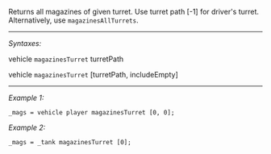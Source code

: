 Returns all magazines of given turret. Use turret path [-1] for driver's turret. Alternatively, use `magazinesAllTurrets`.


---
*Syntaxes:*

vehicle `magazinesTurret` turretPath

vehicle `magazinesTurret` [turretPath, includeEmpty]

---
*Example 1:*

```sqf
_mags = vehicle player magazinesTurret [0, 0];
```

*Example 2:*

```sqf
_mags = _tank magazinesTurret [0];
```